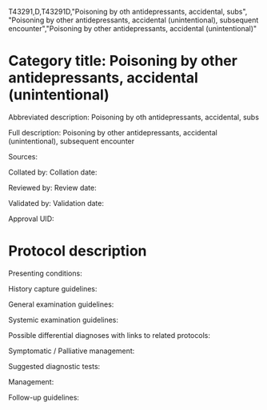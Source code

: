 T43291,D,T43291D,"Poisoning by oth antidepressants, accidental, subs", "Poisoning by other antidepressants, accidental (unintentional), subsequent encounter","Poisoning by other antidepressants, accidental (unintentional)"
# Category title: Poisoning by other antidepressants, accidental (unintentional)

Abbreviated description: Poisoning by oth antidepressants, accidental, subs

Full description: Poisoning by other antidepressants, accidental (unintentional), subsequent encounter

Sources:

Collated by:
Collation date:

Reviewed by:
Review date:

Validated by:
Validation date:

Approval UID:

# Protocol description

Presenting conditions:

History capture guidelines:

General examination guidelines:

Systemic examination guidelines:

Possible differential diagnoses with links to related protocols:

Symptomatic / Palliative management:

Suggested diagnostic tests:

Management:

Follow-up guidelines:
